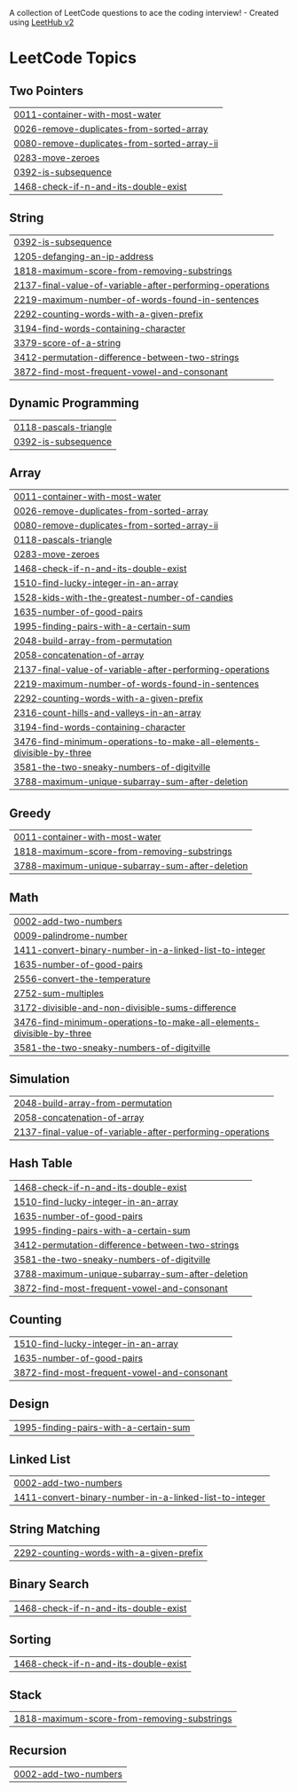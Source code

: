 A collection of LeetCode questions to ace the coding interview! - Created using [LeetHub v2](https://github.com/arunbhardwaj/LeetHub-2.0)
<!---LeetCode Topics Start-->
# LeetCode Topics
## Two Pointers
|  |
| ------- |
| [0011-container-with-most-water](https://github.com/SukumarSatapathy/My-Leetcode-Solutions/tree/master/0011-container-with-most-water) |
| [0026-remove-duplicates-from-sorted-array](https://github.com/SukumarSatapathy/My-Leetcode-Solutions/tree/master/0026-remove-duplicates-from-sorted-array) |
| [0080-remove-duplicates-from-sorted-array-ii](https://github.com/SukumarSatapathy/My-Leetcode-Solutions/tree/master/0080-remove-duplicates-from-sorted-array-ii) |
| [0283-move-zeroes](https://github.com/SukumarSatapathy/My-Leetcode-Solutions/tree/master/0283-move-zeroes) |
| [0392-is-subsequence](https://github.com/SukumarSatapathy/My-Leetcode-Solutions/tree/master/0392-is-subsequence) |
| [1468-check-if-n-and-its-double-exist](https://github.com/SukumarSatapathy/My-Leetcode-Solutions/tree/master/1468-check-if-n-and-its-double-exist) |
## String
|  |
| ------- |
| [0392-is-subsequence](https://github.com/SukumarSatapathy/My-Leetcode-Solutions/tree/master/0392-is-subsequence) |
| [1205-defanging-an-ip-address](https://github.com/SukumarSatapathy/My-Leetcode-Solutions/tree/master/1205-defanging-an-ip-address) |
| [1818-maximum-score-from-removing-substrings](https://github.com/SukumarSatapathy/My-Leetcode-Solutions/tree/master/1818-maximum-score-from-removing-substrings) |
| [2137-final-value-of-variable-after-performing-operations](https://github.com/SukumarSatapathy/My-Leetcode-Solutions/tree/master/2137-final-value-of-variable-after-performing-operations) |
| [2219-maximum-number-of-words-found-in-sentences](https://github.com/SukumarSatapathy/My-Leetcode-Solutions/tree/master/2219-maximum-number-of-words-found-in-sentences) |
| [2292-counting-words-with-a-given-prefix](https://github.com/SukumarSatapathy/My-Leetcode-Solutions/tree/master/2292-counting-words-with-a-given-prefix) |
| [3194-find-words-containing-character](https://github.com/SukumarSatapathy/My-Leetcode-Solutions/tree/master/3194-find-words-containing-character) |
| [3379-score-of-a-string](https://github.com/SukumarSatapathy/My-Leetcode-Solutions/tree/master/3379-score-of-a-string) |
| [3412-permutation-difference-between-two-strings](https://github.com/SukumarSatapathy/My-Leetcode-Solutions/tree/master/3412-permutation-difference-between-two-strings) |
| [3872-find-most-frequent-vowel-and-consonant](https://github.com/SukumarSatapathy/My-Leetcode-Solutions/tree/master/3872-find-most-frequent-vowel-and-consonant) |
## Dynamic Programming
|  |
| ------- |
| [0118-pascals-triangle](https://github.com/SukumarSatapathy/My-Leetcode-Solutions/tree/master/0118-pascals-triangle) |
| [0392-is-subsequence](https://github.com/SukumarSatapathy/My-Leetcode-Solutions/tree/master/0392-is-subsequence) |
## Array
|  |
| ------- |
| [0011-container-with-most-water](https://github.com/SukumarSatapathy/My-Leetcode-Solutions/tree/master/0011-container-with-most-water) |
| [0026-remove-duplicates-from-sorted-array](https://github.com/SukumarSatapathy/My-Leetcode-Solutions/tree/master/0026-remove-duplicates-from-sorted-array) |
| [0080-remove-duplicates-from-sorted-array-ii](https://github.com/SukumarSatapathy/My-Leetcode-Solutions/tree/master/0080-remove-duplicates-from-sorted-array-ii) |
| [0118-pascals-triangle](https://github.com/SukumarSatapathy/My-Leetcode-Solutions/tree/master/0118-pascals-triangle) |
| [0283-move-zeroes](https://github.com/SukumarSatapathy/My-Leetcode-Solutions/tree/master/0283-move-zeroes) |
| [1468-check-if-n-and-its-double-exist](https://github.com/SukumarSatapathy/My-Leetcode-Solutions/tree/master/1468-check-if-n-and-its-double-exist) |
| [1510-find-lucky-integer-in-an-array](https://github.com/SukumarSatapathy/My-Leetcode-Solutions/tree/master/1510-find-lucky-integer-in-an-array) |
| [1528-kids-with-the-greatest-number-of-candies](https://github.com/SukumarSatapathy/My-Leetcode-Solutions/tree/master/1528-kids-with-the-greatest-number-of-candies) |
| [1635-number-of-good-pairs](https://github.com/SukumarSatapathy/My-Leetcode-Solutions/tree/master/1635-number-of-good-pairs) |
| [1995-finding-pairs-with-a-certain-sum](https://github.com/SukumarSatapathy/My-Leetcode-Solutions/tree/master/1995-finding-pairs-with-a-certain-sum) |
| [2048-build-array-from-permutation](https://github.com/SukumarSatapathy/My-Leetcode-Solutions/tree/master/2048-build-array-from-permutation) |
| [2058-concatenation-of-array](https://github.com/SukumarSatapathy/My-Leetcode-Solutions/tree/master/2058-concatenation-of-array) |
| [2137-final-value-of-variable-after-performing-operations](https://github.com/SukumarSatapathy/My-Leetcode-Solutions/tree/master/2137-final-value-of-variable-after-performing-operations) |
| [2219-maximum-number-of-words-found-in-sentences](https://github.com/SukumarSatapathy/My-Leetcode-Solutions/tree/master/2219-maximum-number-of-words-found-in-sentences) |
| [2292-counting-words-with-a-given-prefix](https://github.com/SukumarSatapathy/My-Leetcode-Solutions/tree/master/2292-counting-words-with-a-given-prefix) |
| [2316-count-hills-and-valleys-in-an-array](https://github.com/SukumarSatapathy/My-Leetcode-Solutions/tree/master/2316-count-hills-and-valleys-in-an-array) |
| [3194-find-words-containing-character](https://github.com/SukumarSatapathy/My-Leetcode-Solutions/tree/master/3194-find-words-containing-character) |
| [3476-find-minimum-operations-to-make-all-elements-divisible-by-three](https://github.com/SukumarSatapathy/My-Leetcode-Solutions/tree/master/3476-find-minimum-operations-to-make-all-elements-divisible-by-three) |
| [3581-the-two-sneaky-numbers-of-digitville](https://github.com/SukumarSatapathy/My-Leetcode-Solutions/tree/master/3581-the-two-sneaky-numbers-of-digitville) |
| [3788-maximum-unique-subarray-sum-after-deletion](https://github.com/SukumarSatapathy/My-Leetcode-Solutions/tree/master/3788-maximum-unique-subarray-sum-after-deletion) |
## Greedy
|  |
| ------- |
| [0011-container-with-most-water](https://github.com/SukumarSatapathy/My-Leetcode-Solutions/tree/master/0011-container-with-most-water) |
| [1818-maximum-score-from-removing-substrings](https://github.com/SukumarSatapathy/My-Leetcode-Solutions/tree/master/1818-maximum-score-from-removing-substrings) |
| [3788-maximum-unique-subarray-sum-after-deletion](https://github.com/SukumarSatapathy/My-Leetcode-Solutions/tree/master/3788-maximum-unique-subarray-sum-after-deletion) |
## Math
|  |
| ------- |
| [0002-add-two-numbers](https://github.com/SukumarSatapathy/My-Leetcode-Solutions/tree/master/0002-add-two-numbers) |
| [0009-palindrome-number](https://github.com/SukumarSatapathy/My-Leetcode-Solutions/tree/master/0009-palindrome-number) |
| [1411-convert-binary-number-in-a-linked-list-to-integer](https://github.com/SukumarSatapathy/My-Leetcode-Solutions/tree/master/1411-convert-binary-number-in-a-linked-list-to-integer) |
| [1635-number-of-good-pairs](https://github.com/SukumarSatapathy/My-Leetcode-Solutions/tree/master/1635-number-of-good-pairs) |
| [2556-convert-the-temperature](https://github.com/SukumarSatapathy/My-Leetcode-Solutions/tree/master/2556-convert-the-temperature) |
| [2752-sum-multiples](https://github.com/SukumarSatapathy/My-Leetcode-Solutions/tree/master/2752-sum-multiples) |
| [3172-divisible-and-non-divisible-sums-difference](https://github.com/SukumarSatapathy/My-Leetcode-Solutions/tree/master/3172-divisible-and-non-divisible-sums-difference) |
| [3476-find-minimum-operations-to-make-all-elements-divisible-by-three](https://github.com/SukumarSatapathy/My-Leetcode-Solutions/tree/master/3476-find-minimum-operations-to-make-all-elements-divisible-by-three) |
| [3581-the-two-sneaky-numbers-of-digitville](https://github.com/SukumarSatapathy/My-Leetcode-Solutions/tree/master/3581-the-two-sneaky-numbers-of-digitville) |
## Simulation
|  |
| ------- |
| [2048-build-array-from-permutation](https://github.com/SukumarSatapathy/My-Leetcode-Solutions/tree/master/2048-build-array-from-permutation) |
| [2058-concatenation-of-array](https://github.com/SukumarSatapathy/My-Leetcode-Solutions/tree/master/2058-concatenation-of-array) |
| [2137-final-value-of-variable-after-performing-operations](https://github.com/SukumarSatapathy/My-Leetcode-Solutions/tree/master/2137-final-value-of-variable-after-performing-operations) |
## Hash Table
|  |
| ------- |
| [1468-check-if-n-and-its-double-exist](https://github.com/SukumarSatapathy/My-Leetcode-Solutions/tree/master/1468-check-if-n-and-its-double-exist) |
| [1510-find-lucky-integer-in-an-array](https://github.com/SukumarSatapathy/My-Leetcode-Solutions/tree/master/1510-find-lucky-integer-in-an-array) |
| [1635-number-of-good-pairs](https://github.com/SukumarSatapathy/My-Leetcode-Solutions/tree/master/1635-number-of-good-pairs) |
| [1995-finding-pairs-with-a-certain-sum](https://github.com/SukumarSatapathy/My-Leetcode-Solutions/tree/master/1995-finding-pairs-with-a-certain-sum) |
| [3412-permutation-difference-between-two-strings](https://github.com/SukumarSatapathy/My-Leetcode-Solutions/tree/master/3412-permutation-difference-between-two-strings) |
| [3581-the-two-sneaky-numbers-of-digitville](https://github.com/SukumarSatapathy/My-Leetcode-Solutions/tree/master/3581-the-two-sneaky-numbers-of-digitville) |
| [3788-maximum-unique-subarray-sum-after-deletion](https://github.com/SukumarSatapathy/My-Leetcode-Solutions/tree/master/3788-maximum-unique-subarray-sum-after-deletion) |
| [3872-find-most-frequent-vowel-and-consonant](https://github.com/SukumarSatapathy/My-Leetcode-Solutions/tree/master/3872-find-most-frequent-vowel-and-consonant) |
## Counting
|  |
| ------- |
| [1510-find-lucky-integer-in-an-array](https://github.com/SukumarSatapathy/My-Leetcode-Solutions/tree/master/1510-find-lucky-integer-in-an-array) |
| [1635-number-of-good-pairs](https://github.com/SukumarSatapathy/My-Leetcode-Solutions/tree/master/1635-number-of-good-pairs) |
| [3872-find-most-frequent-vowel-and-consonant](https://github.com/SukumarSatapathy/My-Leetcode-Solutions/tree/master/3872-find-most-frequent-vowel-and-consonant) |
## Design
|  |
| ------- |
| [1995-finding-pairs-with-a-certain-sum](https://github.com/SukumarSatapathy/My-Leetcode-Solutions/tree/master/1995-finding-pairs-with-a-certain-sum) |
## Linked List
|  |
| ------- |
| [0002-add-two-numbers](https://github.com/SukumarSatapathy/My-Leetcode-Solutions/tree/master/0002-add-two-numbers) |
| [1411-convert-binary-number-in-a-linked-list-to-integer](https://github.com/SukumarSatapathy/My-Leetcode-Solutions/tree/master/1411-convert-binary-number-in-a-linked-list-to-integer) |
## String Matching
|  |
| ------- |
| [2292-counting-words-with-a-given-prefix](https://github.com/SukumarSatapathy/My-Leetcode-Solutions/tree/master/2292-counting-words-with-a-given-prefix) |
## Binary Search
|  |
| ------- |
| [1468-check-if-n-and-its-double-exist](https://github.com/SukumarSatapathy/My-Leetcode-Solutions/tree/master/1468-check-if-n-and-its-double-exist) |
## Sorting
|  |
| ------- |
| [1468-check-if-n-and-its-double-exist](https://github.com/SukumarSatapathy/My-Leetcode-Solutions/tree/master/1468-check-if-n-and-its-double-exist) |
## Stack
|  |
| ------- |
| [1818-maximum-score-from-removing-substrings](https://github.com/SukumarSatapathy/My-Leetcode-Solutions/tree/master/1818-maximum-score-from-removing-substrings) |
## Recursion
|  |
| ------- |
| [0002-add-two-numbers](https://github.com/SukumarSatapathy/My-Leetcode-Solutions/tree/master/0002-add-two-numbers) |
<!---LeetCode Topics End-->